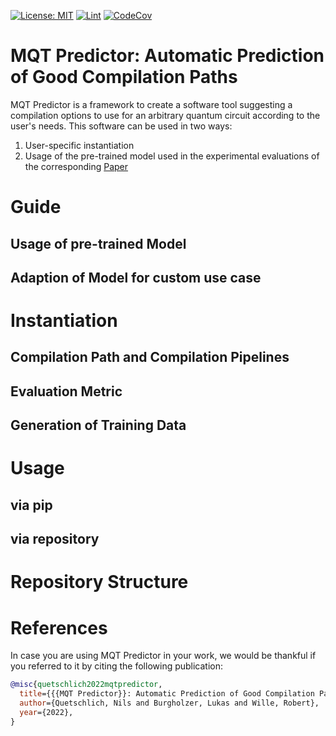 
[![License: MIT](https://img.shields.io/badge/license-MIT-blue.svg?style=flat-square)](https://opensource.org/licenses/MIT)
[![Lint](https://github.com/nquetschlich/MQTPredictor/actions/workflows/linter.yml/badge.svg)](https://github.com/nquetschlich/MQTPredictor/actions/workflows/linter.yml)
[![CodeCov](https://github.com/nquetschlich/MQTPredictor/actions/workflows/coverage.yml/badge.svg)](https://github.com/nquetschlich/MQTPredictor/actions/workflows/coverage.yml)





# MQT Predictor: Automatic Prediction of Good Compilation Paths
MQT Predictor is a framework to create a software tool suggesting a compilation options to use for an arbitrary quantum circuit according to the user's needs.
This software can be used in two ways:
1) User-specific instantiation
2) Usage of the pre-trained model used in the experimental evaluations of the corresponding [Paper](#references) 


# Guide
## Usage of pre-trained Model
## Adaption of Model for custom use case

# Instantiation
## Compilation Path and Compilation Pipelines
## Evaluation Metric
## Generation of Training Data

# Usage
## via pip
## via repository

# Repository Structure
# References
In case you are using MQT Predictor in your work, we would be thankful if you referred to it by citing the following publication:
```bibtex
@misc{quetschlich2022mqtpredictor,
  title={{{MQT Predictor}}: Automatic Prediction of Good Compilation Paths},
  author={Quetschlich, Nils and Burgholzer, Lukas and Wille, Robert},
  year={2022},
}
````